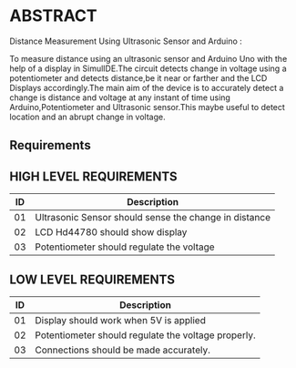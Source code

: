   # ABSTRACT

	

  Distance Measurement Using Ultrasonic Sensor and Arduino : 

  To measure distance using an ultrasonic sensor and Arduino Uno with the help of a display in SimulIDE.The circuit detects change in voltage using a potentiometer and detects
  distance,be it near or farther and the LCD Displays accordingly.The main aim of the device is to accurately detect a change is distance and voltage at any instant of time 
  using Arduino,Potentiometer and Ultrasonic sensor.This maybe useful to detect location and an abrupt change in voltage.

	

## Requirements

	

## HIGH LEVEL REQUIREMENTS

	

|ID|Description|
|--|-----------|
|01|Ultrasonic Sensor should sense the change in distance|
|02|LCD Hd44780 should show display|
|03|Potentiometer should regulate the voltage|

	

## LOW LEVEL REQUIREMENTS

	

|ID|Description|
|--|-----------|
|01|Display should work when 5V is applied|
|02|Potentiometer should regulate the voltage properly.|
|03|Connections should be made accurately.|

